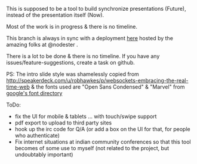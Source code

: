 This is supposed to be a tool to build synchronize presentations (Future), instead of the presentation itself (Now).

Most of the work is in progress & there is no timeline.

This branch is always in sync with a deployment [here](http://slides.netroy.in/) hosted by the amazing folks at @nodester .

There is a lot to be done & there is no timeline.
If you have any issues/feature-suggestions, create a task on github.


PS: The intro slide style was shamelessly copied from <http://speakerdeck.com/u/robhawkes/p/websockets-embracing-the-real-time-web> & the fonts used are "Open Sans Condensed" & "Marvel" from [google's font directory](http://www.google.com/webfonts)


ToDo:
* fix the UI for mobile & tablets ... with touch/swipe support
* pdf export to upload to third party sites
* hook up the irc code for Q/A (or add a box on the UI for that, for people who authenticate)
* Fix internet situations at indian community conferences so that this tool becomes of some use to myself (not related to the project, but undoubtably important)
